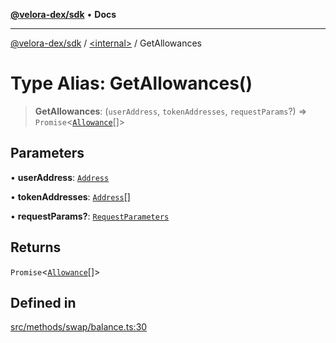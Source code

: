 [**@velora-dex/sdk**](../../README.md) • **Docs**

***

[@velora-dex/sdk](../../globals.md) / [\<internal\>](../README.md) / GetAllowances

# Type Alias: GetAllowances()

> **GetAllowances**: (`userAddress`, `tokenAddresses`, `requestParams`?) => `Promise`\<[`Allowance`](../../interfaces/Allowance.md)[]\>

## Parameters

• **userAddress**: [`Address`](../../type-aliases/Address.md)

• **tokenAddresses**: [`Address`](../../type-aliases/Address.md)[]

• **requestParams?**: [`RequestParameters`](RequestParameters.md)

## Returns

`Promise`\<[`Allowance`](../../interfaces/Allowance.md)[]\>

## Defined in

[src/methods/swap/balance.ts:30](https://github.com/VeloraDEX/sdk/blob/master/src/methods/swap/balance.ts#L30)
